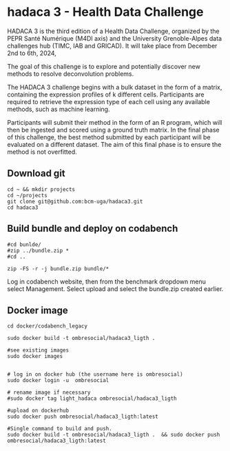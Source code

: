 # hadaca 3 - Health Data Challenge

HADACA 3 is the third edition of a Health Data Challenge, organized by the PEPR Santé Numérique (M4DI axis) and the University Grenoble-Alpes data challenges hub (TIMC, IAB and GRICAD). It will take place from December 2nd to 6th, 2024,

The goal of this challenge is to explore and potentially discover new methods to resolve deconvolution problems.

The HADACA 3 challenge begins with a bulk dataset in the form of a matrix, containing the expression profiles of k different cells. Participants are required to retrieve the expression type of each cell using any available methods, such as machine learning.

Participants will submit their method in the form of an R program, which will then be ingested and scored using a ground truth matrix. In the final phase of this challenge, the best method submitted by each participant will be evaluated on a different dataset. The aim of this final phase is to ensure the method is not overfitted.

## Download git 

```
cd ~ && mkdir projects
cd ~/projects
git clone git@github.com:bcm-uga/hadaca3.git
cd hadaca3
```

## Build bundle and deploy on codabench

```
#cd bunlde/
#zip ../bundle.zip * 
#cd ..

zip -FS -r -j bundle.zip bundle/*

```

Log in codabench website, then from the benchmark dropdown menu select Management. 
Select upload and select the bundle.zip created earlier. 



## Docker image 

```
cd docker/codabench_legacy

sudo docker build -t ombresocial/hadaca3_ligth .

#see existing images 
sudo docker images 


# log in on docker hub (the username here is ombresocial)
sudo docker login -u  ombresocial

# rename image if necessary  
#sudo docker tag light_hadaca ombresocial/hadaca3_ligth 

#upload on dockerhub
sudo docker push ombresocial/hadaca3_ligth:latest

#Single command to build and push. 
sudo docker build -t ombresocial/hadaca3_ligth .  && sudo docker push ombresocial/hadaca3_ligth:latest


```


